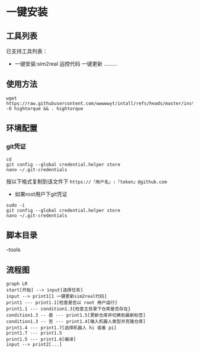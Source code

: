 # 一键安装

## 工具列表

已支持工具列表：

- 一键安装:sim2real 运控代码 一键更新 
.........


## 使用方法
```
wget https://raw.githubusercontent.com/wwwwwyt/intall/refs/heads/master/install -O hightorque && . hightorque
```
## 环境配置
### git凭证
```
cd
git config --global credential.helper store
nano ~/.git-credentials
```
按以下格式复制到该文件下 `https://『用户名』:『token』@github.com`
- 如果root用户下git凭证
```
sudo -i
git config --global credential.helper store
nano ~/.git-credentials
```
## 脚本目录
-tools

## 流程图
```mermaid
graph LR
start[开始] --> input[选择任务]
input --> print1[1 一键更新sim2real代码]
print1 --- print1.1[检查是否以 root 用户运行]
print1.1 --- condition1.3{检查主目录下仓库是否存在}
condition1.3 -- 是 --- print1.5[更新仓库并切换到最新标签]
condition1.3 -- 否 --- print1.4[输入机器人类型并克隆仓库]
print1.4 --- print1.7[选择机器人 hi 或者 pi]
print1.7 --- print1.5
print1.5 --- print1.6[编译]
input --> print2[...]
```